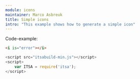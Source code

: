 ```yaml
---
module: icons
maintainer: Marco Asbreuk
title: Simple icons
intro: "This example shows how to generate a simple icon"
---
```


<icon-error></icon-error>

<p class="spaced">Code-example:</p>

```html
<i is="error"></i>
```

```js
<script src="itsabuild-min.js"></script>
<script>
    var ITSA = require('itsa');
</script>
```

<script src="../../dist/itsabuild-min.js"></script>
<script>
    var ITSA = require('itsa');
</script>
